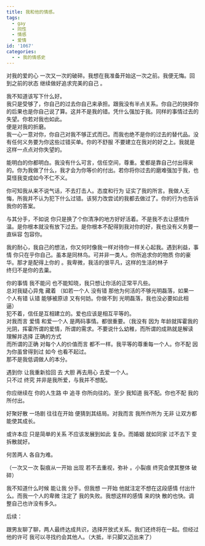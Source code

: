 ```yaml
---
title: 我和他的情感。
tags:
  - gay
  - 同性
  - 情感
  - 爱情
id: '1067'
categories:
  - - 我的情感史
---
```


对我的爱的心 一次又一次的破碎。我想在我准备开始这一次之前。我便无悔。回到之前的状态 继续做好追求完美的自己 。

我不知道该写下什么好。  
我只是受够了，你自己的过去你自己来承担。跟我没有半点关系。你自己的抉择你的后果也是你自己说了算。这并不是我的错。凭什么强加于我。同样的事情过去的失望。你若对我也如此。  
便是对我的折磨。  
我一心一意对你，你自己对我不够正式而已。而我也绝不是你的过去的替代品。没有任何义务要为你这些过错买单。你的不舒服 不要建立在我对的好之上。我就是这样一点点对你失望的。

能明白的你都明白。我没有什么可言，信任空间，尊重。爱都是靠自己付出得来的。你为我做了什么，我才会为你等价的付出。若你将你过去的磨难强加于我，也莫怪我变成如今不仁不义。

你可知我从来不说气话，不去打击人。态度和行为 证实了我的所言。我做人无悔，所我并不认为犯下什么过错。该努力改尝试的我都去做过了。你的行为也告诉我你的答案。

与其分手，不如说 你只是换了个你清净的地方好好活着。不是我不去让感情升温。是你根本就没有放下过去。是你根本不配得到我对你的好，我也没有义务要一直纵容 包容你。

我的耐心，我自己的想法，你又何时像我一样对待你一样关心起我。遇到利益，事情 你只在乎你自己。虽本是同林鸟。可并非一类人。你所追求你的物质 你的豪华。那才是配得上你的 。我卑微，我活的很平凡，这样的生活的林子  
终归不是你的去巢。

你的事情 我不能问 也不能知晓，我只想让你活的正常平凡些。  
总对我疑心异鬼 藏着 （如若一个人 没有错 那他为何活的不够光明磊落，如果一个人有错 认错 能够被原谅 又有何妨。你做不到 光明磊落，我也没必要如此相逼）  
犯不着，信任是互相建立的。爱也应该是相互平等的。  
对我而言 爱情 和爱一个人 是两码事情。都很重要。（我没有 因为 年龄就挥霍我的光阴，挥霍所谓的爱情，所谓的需求。不要说什么幼稚，而所谓的成熟就是解读 理解并选择 正确的方式  
而所谓的正确 对每个人的价值而言 都不一样。我平等的尊重每一个人。你不配 因为你虽曾得到过 如今 也看不起过。  
那不是我低调做人的本分。

遇到你 让我重新拾回 去 大胆 再去用心 去爱一个人。  
只不过 终究 并非是我所爱，与我并不想配。

你应继续在 你的人生路 中 追寻 你所向往的。至少 我知道 我不配。你也不配 我的所付出。

好聚好散 一场剧 往往在开始 便猜到其结局。对我而言 我所作所为 无非 让双方都能使其成长。

或许本应 只是简单的关系 不应该发展到如此 复杂。而婚姻 就如同家 过不去下 变拆散就好。

何苦两人 各自为难。

（一次又一次 裂痕从一开始 出现 若不去重视，弥补 。小裂痕 终究会使其整体 破碎）

我不知道什么时候 能让我 分手。但我想 一开始 他就注定不想在这段感情 付出什么。而我一个人的卑微 注定了 我的失败。我想这样的感情 来的快 散的也快。调整自己也许没有多久。

后续：

跟男友聊了聊，两人最终达成共识，选择开放式关系。我们还终将在一起。但经过他的许可 我可以寻找约会其他人。（大抵，半只脚又迈出来了）